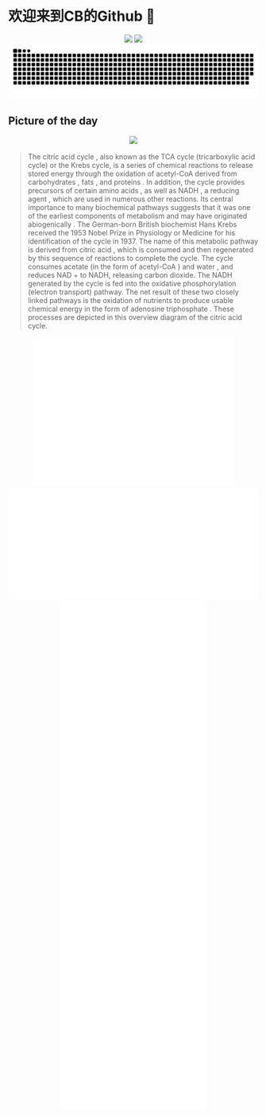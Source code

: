 
# 欢迎来到CB的Github 👋

<div align="center">
  <img height="137px" src="https://github-readme-stats.vercel.app/api?username=SuperCB&show_icons=true&theme=radical" />
  <img height="137px" src="https://github-readme-stats.vercel.app/api/top-langs/?username=SuperCB&hide_title=true&hide_border=true&layout=compact&langs_count=6&text_color=000&icon_color=fff" />
</div>


<div align="center">
    <img src="./contribution-snake/github-contribution-grid-snake.svg" />
</div>



## Picture of the day
<div align="center">
  <img width=400px src="https://upload.wikimedia.org/wikipedia/commons/thumb/0/0b/Citric_acid_cycle_with_aconitate_2.svg/825px-Citric_acid_cycle_with_aconitate_2.svg.png" />
</div>

>The  citric acid cycle , also known as the TCA cycle (tricarboxylic acid cycle) or the Krebs cycle, is a series of  chemical reactions  to release stored energy through the  oxidation  of  acetyl-CoA  derived from  carbohydrates ,  fats , and  proteins . In addition, the cycle provides  precursors  of certain  amino acids , as well as  NADH , a  reducing agent , which are used in numerous other reactions. Its central importance to many  biochemical pathways  suggests that it was one of the earliest components of  metabolism  and may have originated  abiogenically . The German-born British biochemist  Hans Krebs  received the 1953  Nobel Prize in Physiology or Medicine  for his identification of the cycle in 1937. The name of this metabolic pathway is derived from  citric acid , which is consumed and then regenerated by this sequence of reactions to complete the cycle. The cycle consumes acetate (in the form of  acetyl-CoA ) and  water , and reduces NAD +  to NADH, releasing carbon dioxide. The NADH generated by the cycle is fed into the  oxidative phosphorylation  (electron transport) pathway. The net result of these two closely linked pathways is the oxidation of  nutrients  to produce usable chemical energy in the form of  adenosine triphosphate . These processes are depicted in this overview diagram of the citric acid cycle.



<div align="center">
  <img height="300px" src="base_metrics.svg" />
  <img  src="metrics.plugin.calendar.full.svg" />
</div>


<div align="center">
  <img  src="plugin_metrics.svg" /> 
</div>
